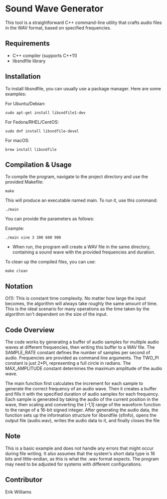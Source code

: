 # Sound Wave Generator

This tool is a straightforward C++ command-line utility that crafts audio files in the WAV format, based on specified frequencies.

## Requirements

- C++ compiler (supports C++11)
- libsndfile library

## Installation

To install libsndfile, you can usually use a package manager. Here are some examples:

For Ubuntu/Debian:

```
sudo apt-get install libsndfile1-dev
```

For Fedora/RHEL/CentOS:

```
sudo dnf install libsndfile-devel
```

For macOS:

```
brew install libsndfile
```

## Compilation & Usage

To compile the program, navigate to the project directory and use the provided Makefile:

```
make
```

This will produce an executable named main. To run it, use this command:

```
./main
```

You can provide the parameters as follows:
<filename> <frequency> <duration> <waveform>

Example:

```
./main sine 3 300 600 900
```

- When run, the program will create a WAV file in the same directory, containing a sound wave with the provided frequencies and duration.

To clean up the compiled files, you can use:

```
make clean
```

## Notation

O(1): This is constant time complexity. No matter how large the input becomes, the algorithm will always take roughly the same amount of time. This is the ideal scenario for many operations as the time taken by the algorithm isn't dependent on the size of the input.

## Code Overview

The code works by generating a buffer of audio samples for multiple audio waves at different frequencies, then writing this buffer to a WAV file. The SAMPLE_RATE constant defines the number of samples per second of audio. Frequencies are provided as command line arguments. The TWO_PI constant is just 2\*Pi, representing a full circle in radians. The MAX_AMPLITUDE constant determines the maximum amplitude of the audio wave.

The main function first calculates the increment for each sample to generate the correct frequency of an audio wave. Then it creates a buffer and fills it with the specified duration of audio samples for each frequency. Each sample is generated by taking the audio of the current position in the wave, then scaling and converting the [-1,1] range of the waveform function to the range of a 16-bit signed integer. After generating the audio data, the function sets up the information structure for libsndfile (sfinfo), opens the output file (audio.wav), writes the audio data to it, and finally closes the file

## Note

This is a basic example and does not handle any errors that might occur during file writing. It also assumes that the system's short data type is 16 bits and little-endian, as this is what the .wav format expects. The program may need to be adjusted for systems with different configurations.

## Contributor

Erik Williams
